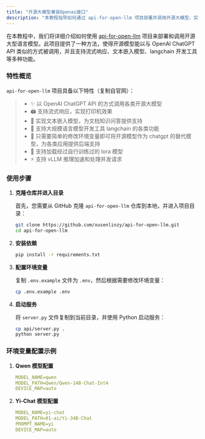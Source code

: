 ```yaml
---
title: "开源大模型兼容Openai接口"
description: "本教程指导如何通过 api-for-open-llm 项目部署并调用开源大模型，实现与 OpenAI ChatGPT API 相似的后端接口。"
---
```


在本教程中，我们将详细介绍如何使用 [api-for-open-llm](https://github.com/xusenlinzy/api-for-open-llm) 项目来部署和调用开源大型语言模型。此项目提供了一种方法，使得开源模型能以与 OpenAI ChatGPT API 类似的方式被调用，并且支持流式响应、文本嵌入模型、langchain 开发工具等多种功能。

### 特性概览

`api-for-open-llm` 项目具备以下特性（复制自官网）：

> - ✨ 以 OpenAI ChatGPT API 的方式调用各类开源大模型
> - 🖨️ 支持流式响应，实现打印机效果
> - 📖 实现文本嵌入模型，为文档知识问答提供支持
> - 🦜️ 支持大规模语言模型开发工具 langchain 的各类功能
> - 🙌 只需要简单的修改环境变量即可将开源模型作为 chatgpt 的替代模型，为各类应用提供后端支持
> - 🚀 支持加载经过自行训练过的 lora 模型
> - ⚡ 支持 vLLM 推理加速和处理并发请求

### 使用步骤

1. **克隆仓库并进入目录**

    首先，您需要从 GitHub 克隆 `api-for-open-llm` 仓库到本地，并进入项目目录：
    
    ```bash
    git clone https://github.com/xusenlinzy/api-for-open-llm.git
    cd api-for-open-llm
    ```

2. **安装依赖**
    
    ```bash
    pip install -r requirements.txt
    ```

3. **配置环境变量**

    复制 `.env.example` 文件为 `.env`，然后根据需要修改环境变量：
    
    ```bash
    cp .env.example .env
    ```

4. **启动服务**

    将 `server.py` 文件复制到当前目录，并使用 Python 启动服务：
    
    ```bash
    cp api/server.py .
    python server.py
    ```

### 环境变量配置示例

1. **Qwen 模型配置**

    ```yml
    MODEL_NAME=qwen
    MODEL_PATH=Qwen/Qwen-14B-Chat-Int4
    DEVICE_MAP=auto
    ```

2. **Yi-Chat 模型配置**

    ```yaml
    MODEL_NAME=yi-chat
    MODEL_PATH=01-ai/Yi-34B-Chat
    PROMPT_NAME=yi
    DEVICE_MAP=auto
    ```